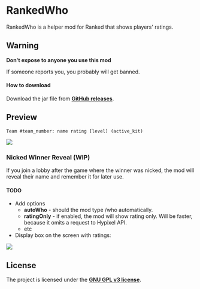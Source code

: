 # RankedWho

RankedWho is a helper mod for Ranked that shows players' ratings.

## Warning

**Don't expose to anyone you use this mod**

If someone reports you, you probably will get banned.

#### How to download

Download the jar file from [**GitHub releases**](https://github.com/mdashlw/ranked-who/releases/latest).

## Preview

`Team #team_number: name rating [level] (active_kit)`

![](https://cdn.discordapp.com/attachments/514759495721811987/564382089324265472/unknown.png)

### Nicked Winner Reveal (WIP)

If you join a lobby after the game where the winner was nicked, the mod will reveal their name and remember it for later use.

#### TODO

* Add options
  * **autoWho** - should the mod type /who automatically.
  * **ratingOnly** - if enabled, the mod will show rating only. Will be faster, because it omits a request to Hypixel API.
  * etc
* Display box on the screen with ratings:

![](https://cdn.discordapp.com/attachments/458963086305525771/566844850151096320/unknown.png)

## License

The project is licensed under the **[GNU GPL v3 license](https://choosealicense.com/licenses/gpl-3.0/)**.
